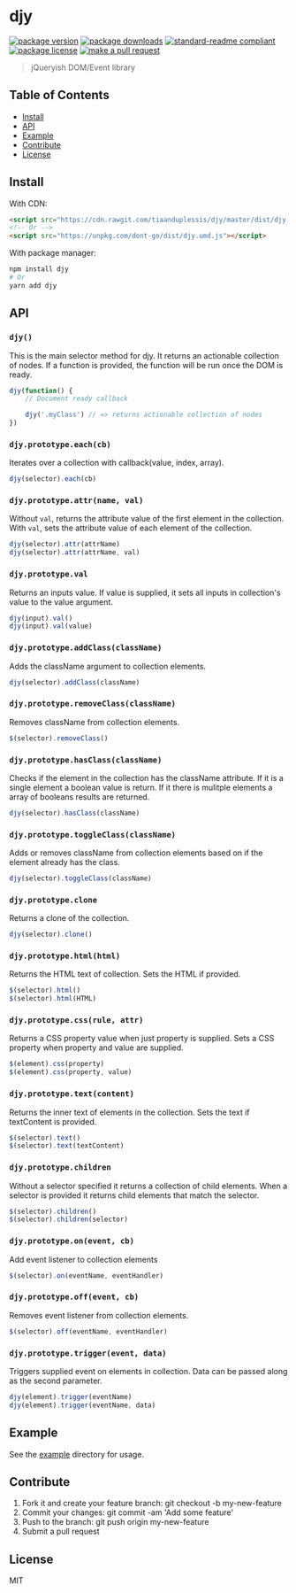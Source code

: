 
# djy
[![package version](https://img.shields.io/npm/v/djy.svg?style=flat-square)](https://npmjs.org/package/djy)
[![package downloads](https://img.shields.io/npm/dm/djy.svg?style=flat-square)](https://npmjs.org/package/djy)
[![standard-readme compliant](https://img.shields.io/badge/readme%20style-standard-brightgreen.svg?style=flat-square)](https://github.com/RichardLitt/standard-readme)
[![package license](https://img.shields.io/npm/l/djy.svg?style=flat-square)](https://npmjs.org/package/djy)
[![make a pull request](https://img.shields.io/badge/PRs-welcome-brightgreen.svg?style=flat-square)](http://makeapullrequest.com)

> jQueryish DOM/Event library

## Table of Contents

- [Install](#install)
- [API](#api)
- [Example](#example)
- [Contribute](#contribute)
- [License](#License)

## Install

With CDN:

```html
<script src="https://cdn.rawgit.com/tiaanduplessis/djy/master/dist/djy.umd.js"></script>
<!-- Or -->
<script src="https://unpkg.com/dont-go/dist/djy.umd.js"></script>
```

With package manager:

```sh
npm install djy
# Or
yarn add djy
```

## API

### `djy()`

This is the main selector method for djy. It returns an actionable collection of nodes. If a function is provided, the function will be run once the DOM is ready.

```js
djy(function() {
    // Document ready callback

    djy('.myClass') // => returns actionable collection of nodes
})
```

### `djy.prototype.each(cb)`

Iterates over a collection with callback(value, index, array).

```js
djy(selector).each(cb)
```

### `djy.prototype.attr(name, val)`

Without `val`, returns the attribute value of the first element in the collection. With `val`, sets the attribute value of each element of the collection.

```js
djy(selector).attr(attrName)
djy(selector).attr(attrName, val)
```

### `djy.prototype.val`

Returns an inputs value. If value is supplied, it sets all inputs in collection's value to the value argument.

```js
djy(input).val()
djy(input).val(value)
```

### `djy.prototype.addClass(className)`

Adds the className argument to collection elements.

```js
djy(selector).addClass(className)
```

### `djy.prototype.removeClass(className)`

Removes className from collection elements.

```js
$(selector).removeClass()
```

### `djy.prototype.hasClass(className)`

Checks if the element in the collection has the className attribute. If it is a single element a boolean value is return. If it there is mulitple elements a array of booleans results are returned.

```js
djy(selector).hasClass(className)
```

### `djy.prototype.toggleClass(className)`

Adds or removes className from collection elements based on if the element already has the class.

```js
djy(selector).toggleClass(className)
```

### `djy.prototype.clone`

Returns a clone of the collection.

```js
djy(selector).clone()
```

### `djy.prototype.html(html)`

Returns the HTML text of collection. Sets the HTML if provided.

```js
$(selector).html()
$(selector).html(HTML)
```

### `djy.prototype.css(rule, attr)`

Returns a CSS property value when just property is supplied. Sets a CSS property when property and value are supplied.

```js
$(element).css(property)
$(element).css(property, value)
```

### `djy.prototype.text(content)`

Returns the inner text of elements in the collection. Sets the text if textContent is provided.

```js
$(selector).text()
$(selector).text(textContent)
```

### `djy.prototype.children`

Without a selector specified it returns a collection of child elements. When a selector is provided it returns child elements that match the selector.

```js
$(selector).children()
$(selector).children(selector)
```

### `djy.prototype.on(event, cb)`

Add event listener to collection elements

```js
$(selector).on(eventName, eventHandler)
```

### `djy.prototype.off(event, cb)`

Removes event listener from collection elements.

```js
$(selector).off(eventName, eventHandler)
```

### `djy.prototype.trigger(event, data)`

Triggers supplied event on elements in collection. Data can be passed along as the second parameter.

```js
djy(element).trigger(eventName)
djy(element).trigger(eventName, data)
```

## Example

See the [example](example) directory for usage.

## Contribute

1. Fork it and create your feature branch: git checkout -b my-new-feature
2. Commit your changes: git commit -am 'Add some feature'
3. Push to the branch: git push origin my-new-feature 
4. Submit a pull request

## License

MIT
    